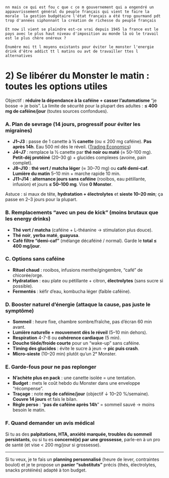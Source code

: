 ```
nn mais ce qui est fou c que c ce m gouvernement qui a engendré un appauvrissement général du peuple français qui vient te faire la morale  la gestion budgétaire l'état français a été trop gourmand pdt trop d'années siphonnant la création de richesse du peuple français 

Et now il vient se plaindre est-ce vrai depuis 1945 la france est le pays avec le plus haut niveau d'imposition au monde là où le travail est le plus chère onéreux ? 

Énumère moi tt l moyens existants pour éviter le monster l'energie drink d'être addict tt l matins ou avt de travailler ttes l alternatives 
```

# 2) Se libérer du Monster le matin : toutes les options utiles

Objectif : **réduire la dépendance à la caféine + casser l’automatisme** “je bosse → je bois”. La limite de sécurité pour la plupart des adultes : **≤ 400 mg de caféine/jour** (toutes sources confondues).

### A. Plan de sevrage (14 jours, progressif pour éviter les migraines)

- **J1–J3** : passe de 1 canette à **½ canette** (ou ≤ 200 mg caféine). **Pas après 14h**. Eau 500 ml dès le réveil. ([Trading Economics](https://tradingeconomics.com/euro-area/labour-costs-share-of-non-wage-costs-percent-eurostat-data.html?utm_source=chatgpt.com))
- **J4–J7** : remplace la ½ canette par **thé noir ou maté** (≈ 50–100 mg). **Petit-déj protéiné** (20–30 g) + glucides complexes (avoine, pain complet).
- **J8–J10** : **thé vert / matcha léger** (≈ 30–70 mg) ou **café demi-caf**. **Lumière du matin** 5–10 min + marche rapide 10 min.
- **J11–J14** : **alternance jours sans caféine** (rooibos, eau pétillante, infusion) et jours **≤ 50–100 mg**. Vise **0 Monster**.

Astuce : si maux de tête, **hydratation + électrolytes** et **sieste 10–20 min**; ça passe en 2–3 jours pour la plupart.

### B. Remplacements “avec un peu de kick” (moins brutaux que les energy drinks)

- **Thé vert / matcha** (caféine + L-théanine → stimulation plus douce).
- **Thé noir**, **yerba maté**, **guayusa**.
- **Café filtre “demi-caf”** (mélange décaféiné / normal).
   Garde le **total ≤ 400 mg/jour**.

### C. Options **sans caféine**

- **Rituel chaud** : rooibos, infusions menthe/gingembre, “café” de chicorée/orge.
- **Hydratation** : eau plate ou pétillante + citron, **électrolytes** (sans sucre si possible).
- **Fermentés** : kéfir d’eau, kombucha léger (faible caféine).

### D. Booster naturel d’énergie (attaque la cause, pas juste le symptôme)

- **Sommeil** : heure fixe, chambre sombre/fraîche, pas d’écran 60 min avant.
- **Lumière naturelle + mouvement** **dès le réveil** (5–10 min dehors).
- **Respiration** 4-7-8 ou **cohérence cardiaque** (5 min).
- **Douche tiède/froide courte** pour un “wake-up” sans caféine.
- **Timing des glucides** : évite le sucre à jeun → **pic puis crash**.
- **Micro-sieste** (10–20 min) plutôt qu’un 2ᵉ Monster.

### E. Garde-fous pour ne pas replonger

- **N’achète plus en pack** : une canette isolée = une tentation.
- **Budget** : mets le coût hebdo du Monster dans une enveloppe “récompense”.
- **Traçage** : note **mg de caféine/jour** (objectif ↓ 10–20 %/semaine). **Couvre 14 jours** et fais le bilan.
- **Règle perso** : “**pas de caféine après 14h**” = sommeil sauvé → moins besoin le matin.

### F. Quand demander un avis médical

Si tu as des **palpitations, HTA, anxiété marquée, troubles du sommeil persistants**, ou si tu es **concerné(e) par une grossesse**, parle-en à un pro de santé (et vise < 200 mg/jour si grossesse).

------

Si tu veux, je te fais un **planning personnalisé** (heure de lever, contraintes boulot) et je te propose un **panier “substituts”** précis (thés, électrolytes, snacks protéinés) adapté à ton budget.